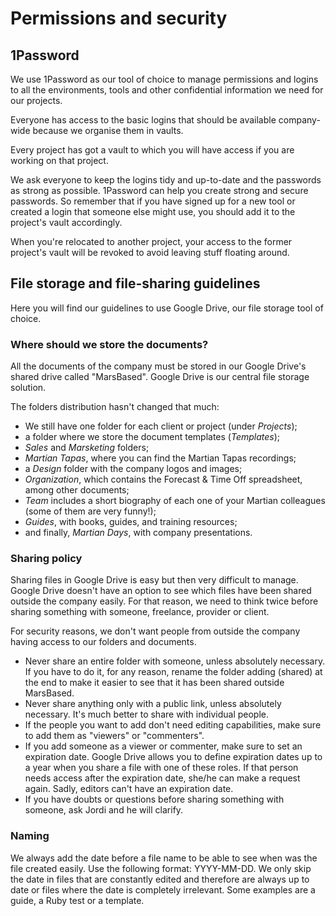# Permissions and security

## 1Password

We use 1Password as our tool of choice to manage permissions and logins to all the environments, tools and other confidential information we need for our projects.

Everyone has access to the basic logins that should be available company-wide because we organise them in vaults.

Every project has got a vault to which you will have access if you are working on that project.

We ask everyone to keep the logins tidy and up-to-date and the passwords as strong as possible. 1Password can help you create strong and secure passwords. So remember that if you have signed up for a new tool or created a login that someone else might use, you should add it to the project's vault accordingly.

When you're relocated to another project, your access to the former project's vault will be revoked to avoid leaving stuff floating around.

## File storage and file-sharing guidelines

Here you will find our guidelines to use Google Drive, our file storage tool of choice.

### Where should we store the documents?

All the documents of the company must be stored in our Google Drive's shared drive called "MarsBased". Google Drive is our central file storage solution.

The folders distribution hasn't changed that much:

* We still have one folder for each client or project (under _Projects_);
* a folder where we store the document templates (_Templates_);
* _Sales_ and _Marsketing_ folders;
* _Martian Tapas_, where you can find the Martian Tapas recordings;
* a _Design_ folder with the company logos and images;
* _Organization_, which contains the Forecast & Time Off spreadsheet, among other documents;
* _Team_ includes a short biography of each one of your Martian colleagues (some of them are very funny!);
* _Guides_, with books, guides, and training resources;
* and finally, _Martian Days_, with company presentations.

### Sharing policy

Sharing files in Google Drive is easy but then very difficult to manage. Google Drive doesn't have an option to see which files have been shared outside the company easily. For that reason, we need to think twice before sharing something with someone, freelance, provider or client.

For security reasons, we don't want people from outside the company having access to our folders and documents.

* Never share an entire folder with someone, unless absolutely necessary. If you have to do it, for any reason, rename the folder adding (shared) at the end to make it easier to see that it has been shared outside MarsBased.
* Never share anything only with a public link, unless absolutely necessary. It's much better to share with individual people.
* If the people you want to add don't need editing capabilities, make sure to add them as "viewers" or "commenters".
* If you add someone as a viewer or commenter, make sure to set an expiration date. Google Drive allows you to define expiration dates up to a year when you share a file with one of these roles. If that person needs access after the expiration date, she/he can make a request again. Sadly, editors can't have an expiration date.
* If you have doubts or questions before sharing something with someone, ask Jordi and he will clarify.

### Naming

We always add the date before a file name to be able to see when was the file created easily. Use the following format: YYYY-MM-DD. We only skip the date in files that are constantly edited and therefore are always up to date or files where the date is completely irrelevant. Some examples are a guide, a Ruby test or a template.
